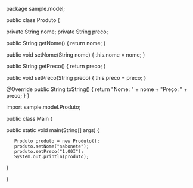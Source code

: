 package sample.model;

public class Produto {

   private String nome;
   private String preco;

   public String getNome() {
       return nome;
   }

   public void setNome(String nome) {
       this.nome = nome;
   }

   public String getPreco() {
       return preco;
   }

   public void setPreco(String preco) {
       this.preco = preco;
   }

   @Override
   public String toString() {
       return "Nome: " + nome + "Preço: " + preco;
   }
}


import sample.model.Produto;

public class Main {


   public static void main(String[] args) {

       Produto produto = new Produto();
       produto.setNome("sabonete");
       produto.setPreco("1,00I");
       System.out.println(produto);

   }

}
